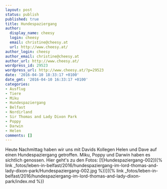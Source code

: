 ```yaml
---
layout: post
status: publish
published: true
title: Hundespaziergang
author:
  display_name: cheesy
  login: cheesy
  email: christine@cheesy.at
  url: http://www.cheesy.at/
author_login: cheesy
author_email: christine@cheesy.at
author_url: http://www.cheesy.at/
wordpress_id: 29523
wordpress_url: http://www.cheesy.at/?p=29523
date: '2016-04-10 18:33:17 +0100'
date_gmt: '2016-04-10 16:33:17 +0100'
categories:
- Ausflug
- Tiere
- Miku
- Hundespaziergang
- Belfast
- Nordirland
- Sir Thomas and Lady Dixon Park
- Poppy
- Darwin
- Helen
comments: []
---
```

Heute Nachmittag haben wir uns mit Davids Kollegen Helen und Dave auf einen Hundespaziergang getroffen. Miku, Poppy und Darwin haben es sichtlich genossen. Hier geht's zu den Fotos:
[![Hundespaziergang-002]({% link _fotos/leben-in-belfast/2016/hundespaziergang-im-lord-thomas-and-lady-dixon-park/Hundespaziergang-002.jpg %})]({% link _fotos/leben-in-belfast/2016/hundespaziergang-im-lord-thomas-and-lady-dixon-park/index.md %})
